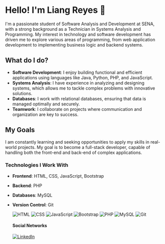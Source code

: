 # Hello! I'm Liang Reyes 👋

I'm a passionate student of Software Analysis and Development at SENA, with a strong background as a Technician in Systems Analysis and Programming. My interest in technology and software development has driven me to explore various areas of programming, from web application development to implementing business logic and backend systems.

## What do I do?
- **Software Development**: I enjoy building functional and efficient applications using languages like Java, Python, PHP, and JavaScript.
- **Systems Analysis**: I have experience in analyzing and designing systems, which allows me to tackle complex problems with innovative solutions.
- **Databases**: I work with relational databases, ensuring that data is managed optimally and securely.
- **Teamwork**: I collaborate on projects where communication and organization are key to success.

## My Goals
I am constantly learning and seeking opportunities to apply my skills in real-world projects. My goal is to become a full-stack developer, capable of handling both the front-end and back-end of complex applications.

### Technologies I Work With
- **Frontend**: HTML, CSS, JavaScript, Bootstrap
- **Backend**: PHP
- **Databases**: MySQL
- **Version Control**: Git

  ![HTML](https://img.shields.io/badge/HTML5-E34F26?style=for-the-badge&logo=html5&logoColor=white)
  ![CSS](https://img.shields.io/badge/CSS3-1572B6?style=for-the-badge&logo=css3&logoColor=white)
  ![JavaScript](https://img.shields.io/badge/JavaScript-F7DF1E?style=for-the-badge&logo=javascript&logoColor=black)
  ![Bootstrap](https://img.shields.io/badge/Bootstrap-563D7C?style=for-the-badge&logo=bootstrap&logoColor=white)
  ![PHP](https://img.shields.io/badge/PHP-777BB4?style=for-the-badge&logo=php&logoColor=white)  ![MySQL](https://img.shields.io/badge/MySQL-4479A1?style=for-the-badge&logo=mysql&logoColor=white)  ![Git](https://img.shields.io/badge/Git-F05032?style=for-the-badge&logo=git&logoColor=white)

  #### Social Networks
  [![LinkedIn](https://img.shields.io/badge/LinkedIn-0A66C2?style=for-the-badge&logo=linkedin&logoColor=white)](https://www.linkedin.com/in/tu-perfil)







  
